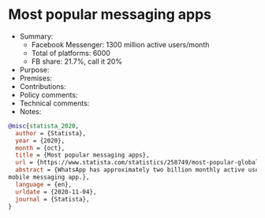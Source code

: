 # Most popular messaging apps

- Summary:
  - Facebook Messenger: 1300 million active users/month
  - Total of platforms: 6000
  - FB share: 21.7%, call it 20%
- Purpose:
- Premises:
- Contributions:
- Policy comments:
- Technical comments:
- Notes:

```bib
@misc{statista_2020,
  author = {Statista},
  year = {2020},
  month = {oct},
  title = {Most popular messaging apps},
  url = {https://www.statista.com/statistics/258749/most-popular-global-mobile-messenger-apps/},
  abstract = {WhatsApp has approximately two billion monthly active users around the world and is the most popular
mobile messaging app.},
  language = {en},
  urldate = {2020-11-04},
  journal = {Statista},
}
```
